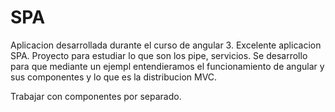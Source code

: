 # SPA

Aplicacion desarrollada durante el curso de angular 3. Excelente aplicacion SPA. Proyecto para estudiar lo que son los pipe, servicios. Se desarrollo para que mediante un ejempl entendieramos el funcionamiento de angular y sus componentes y lo que es la distribucion MVC. 

Trabajar con componentes por separado.
